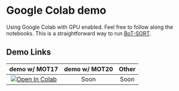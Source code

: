 # Google Colab demo
Using Google Colab with GPU enabled. Feel free to follow along the notebooks. 
This is a straightforward way to run [BoT-SORT](https://paperswithcode.com/paper/bot-sort-robust-associations-multi-pedestrian).

## Demo Links
| demo w/ MOT17 | demo w/ MOT20 | Other |
|:-:|:-:|:-:|
|[![Open In Colab](https://colab.research.google.com/assets/colab-badge.svg)](https://colab.research.google.com/github/inspiringsource/BoT-SORT-GColab/blob/master/BoT_SORT_MOT17dataset.ipynb)|Soon|Soon|
